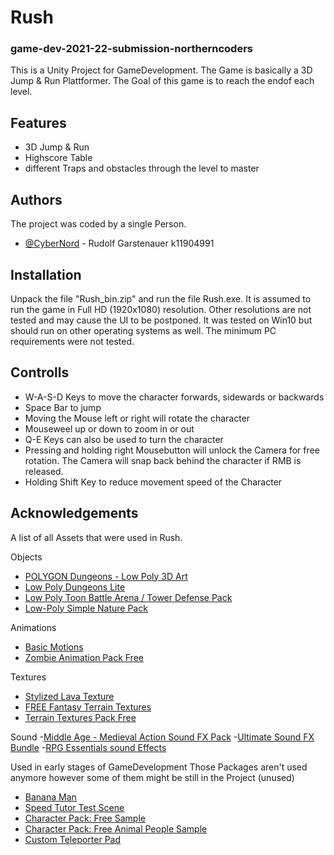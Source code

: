 # Rush
### game-dev-2021-22-submission-northerncoders

This is a Unity Project for GameDevelopment. 
The Game is basically a 3D Jump & Run Plattformer.
The Goal of this game is to reach the endof each level.




## Features

- 3D Jump & Run
- Highscore Table
- different Traps and obstacles through the level to master


## Authors

The project was coded by a single Person.

- [@CyberNord](https://github.com/CyberNord) - Rudolf Garstenauer k11904991



## Installation

Unpack the file "Rush_bin.zip" and run the file Rush.exe.
It is assumed to run the game in Full HD (1920x1080) resolution. Other resolutions are not tested and may cause the UI to be postponed. 
It was tested on Win10 but should run on other operating systems as well. 
The minimum PC requirements were not tested. 
 
## Controlls

* W-A-S-D Keys to move the character forwards, sidewards or backwards
* Space Bar to jump 
* Moving the Mouse left or right will rotate the character
* Mouseweel up or down to zoom in or out
* Q-E Keys can also be used to turn the character
* Pressing and holding right Mousebutton will unlock the Camera for free rotation. The Camera will snap back behind the character if RMB is released.
* Holding Shift Key to reduce movement speed of the Character


## Acknowledgements

A list of all Assets that were used in Rush. 

Objects
 - [POLYGON Dungeons - Low Poly 3D Art](https://assetstore.unity.com/packages/3d/environments/dungeons/polygon-dungeons-low-poly-3d-art-by-synty-102677)
 - [Low Poly Dungeons Lite](https://assetstore.unity.com/packages/3d/environments/dungeons/low-poly-dungeons-lite-177937)
 - [Low Poly Toon Battle Arena / Tower Defense Pack](https://assetstore.unity.com/packages/3d/environments/dungeons/dungeon-low-poly-toon-battle-arena-tower-defense-pack-109791)
 - [Low-Poly Simple Nature Pack](https://assetstore.unity.com/packages/3d/environments/landscapes/low-poly-simple-nature-pack-162153)

Animations
 - [Basic Motions](https://assetstore.unity.com/packages/3d/animations/basic-motions-157744)
 - [Zombie Animation Pack Free](https://assetstore.unity.com/packages/3d/animations/zombie-animation-pack-free-150219)

Textures 
- [Stylized Lava Texture](https://assetstore.unity.com/packages/2d/textures-materials/nature/stylized-lava-texture-153161)
- [FREE Fantasy Terrain Textures](https://assetstore.unity.com/packages/2d/textures-materials/free-fantasy-terrain-textures-233640)
- [Terrain Textures Pack Free ](https://assetstore.unity.com/packages/2d/textures-materials/nature/terrain-textures-pack-free-139542)

Sound
-[Middle Age - Medieval Action Sound FX Pack](https://assetstore.unity.com/packages/audio/sound-fx/middle-age-medieval-action-sound-fx-pack-54030)
-[Ultimate Sound FX Bundle](https://assetstore.unity.com/packages/audio/sound-fx/ultimate-sound-fx-bundle-151756)
-[RPG Essentials sound Effects](https://assetstore.unity.com/packages/audio/sound-fx/rpg-essentials-sound-effects-free-227708)

Used in early stages of GameDevelopment
Those Packages aren't used anymore however some of them might be still in the Project (unused)
 - [Banana Man](https://assetstore.unity.com/packages/3d/characters/humanoids/banana-man-196830)
 - [Speed Tutor Test Scene](https://assetstore.unity.com/packages/3d/environments/speedtutor-test-scene-free-159460)
 - [Character Pack: Free Sample](https://assetstore.unity.com/packages/3d/characters/humanoids/character-pack-free-sample-79870)
 - [Character Pack: Free Animal People Sample](https://assetstore.unity.com/packages/3d/characters/humanoids/character-pack-free-animal-people-sample-204568)
 - [Custom Teleporter Pad](https://assetstore.unity.com/packages/tools/custom-teleporter-pad-script-20098)

